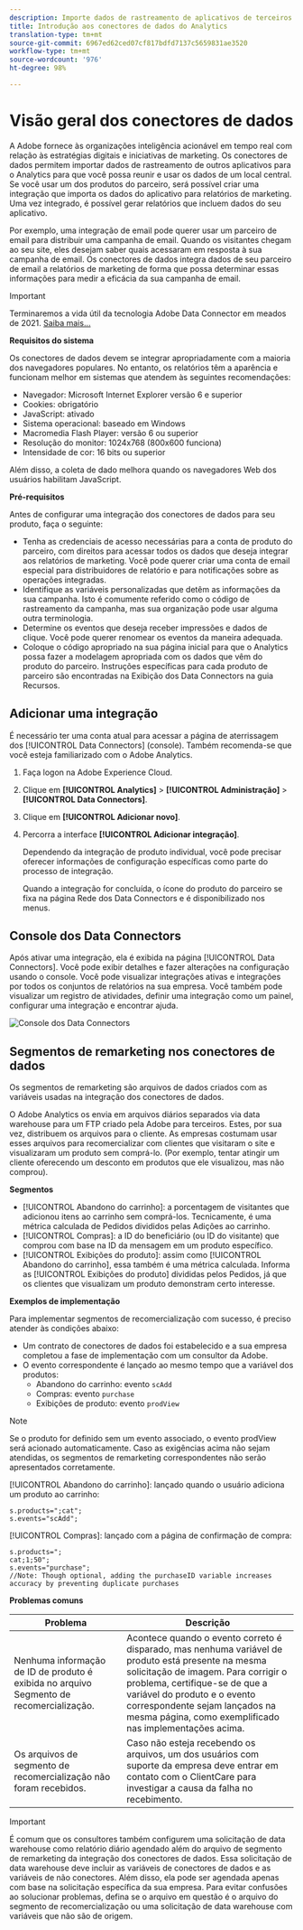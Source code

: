 ```yaml
---
description: Importe dados de rastreamento de aplicativos de terceiros para o Analytics.
title: Introdução aos conectores de dados do Analytics
translation-type: tm+mt
source-git-commit: 6967ed62ced07cf817bdfd7137c5659831ae3520
workflow-type: tm+mt
source-wordcount: '976'
ht-degree: 98%

---
```



# Visão geral dos conectores de dados

A Adobe fornece às organizações inteligência acionável em tempo real com relação às estratégias digitais e iniciativas de marketing. Os conectores de dados permitem importar dados de rastreamento de outros aplicativos para o Analytics para que você possa reunir e usar os dados de um local central. Se você usar um dos produtos do parceiro, será possível criar uma integração que importa os dados do aplicativo para relatórios de marketing. Uma vez integrado, é possível gerar relatórios que incluem dados do seu aplicativo.

Por exemplo, uma integração de email pode querer usar um parceiro de email para distribuir uma campanha de email. Quando os visitantes chegam ao seu site, eles desejam saber quais acessaram em resposta à sua campanha de email. Os conectores de dados integra dados de seu parceiro de email a relatórios de marketing de forma que possa determinar essas informações para medir a eficácia da sua campanha de email.

>[!IMPORTANT]
>
>Terminaremos a vida útil da tecnologia Adobe Data Connector em meados de 2021. [Saiba mais...](/help/import/data-connectors/data-connectors-eol.md)

**Requisitos do sistema**

Os conectores de dados devem se integrar apropriadamente com a maioria dos navegadores populares. No entanto, os relatórios têm a aparência e funcionam melhor em sistemas que atendem às seguintes recomendações:

* Navegador: Microsoft Internet Explorer versão 6 e superior
* Cookies: obrigatório
* JavaScript: ativado
* Sistema operacional: baseado em Windows
* Macromedia Flash Player: versão 6 ou superior
* Resolução do monitor: 1024x768 (800x600 funciona)
* Intensidade de cor: 16 bits ou superior

Além disso, a coleta de dado melhora quando os navegadores Web dos usuários habilitam JavaScript.

**Pré-requisitos**

Antes de configurar uma integração dos conectores de dados para seu produto, faça o seguinte:

* Tenha as credenciais de acesso necessárias para a conta de produto do parceiro, com direitos para acessar todos os dados que deseja integrar aos relatórios de marketing. Você pode querer criar uma conta de email especial para distribuidores de relatório e para notificações sobre as operações integradas.
* Identifique as variáveis personalizadas que detêm as informações da sua campanha. Isto é comumente referido como o código de rastreamento da campanha, mas sua organização pode usar alguma outra terminologia.
* Determine os eventos que deseja receber impressões e dados de clique. Você pode querer renomear os eventos da maneira adequada.
* Coloque o código apropriado na sua página inicial para que o Analytics possa fazer a modelagem apropriada com os dados que vêm do produto do parceiro. Instruções específicas para cada produto de parceiro são encontradas na Exibição dos Data Connectors na guia Recursos.

## Adicionar uma integração

É necessário ter uma conta atual para acessar a página de aterrissagem dos [!UICONTROL Data Connectors] (console). Também recomenda-se que você esteja familiarizado com o Adobe Analytics.

1. Faça logon na Adobe Experience Cloud.
1. Clique em **[!UICONTROL Analytics]** > **[!UICONTROL Administração]** > **[!UICONTROL Data Connectors]**.
1. Clique em **[!UICONTROL Adicionar novo]**.
1. Percorra a interface **[!UICONTROL Adicionar integração]**.

   Dependendo da integração de produto individual, você pode precisar oferecer informações de configuração específicas como parte do processo de integração.

   Quando a integração for concluída, o ícone do produto do parceiro se fixa na página Rede dos Data Connectors e é disponibilizado nos menus.

## Console dos Data Connectors

Após ativar uma integração, ela é exibida na página [!UICONTROL Data Connectors]. Você pode exibir detalhes e fazer alterações na configuração usando o console. Você pode visualizar integrações ativas e integrações por todos os conjuntos de relatórios na sua empresa. Você também pode visualizar um registro de atividades, definir uma integração como um painel, configurar uma integração e encontrar ajuda.

![Console dos Data Connectors](assets/data-connectors-console.png)

## Segmentos de remarketing nos conectores de dados

Os segmentos de remarketing são arquivos de dados criados com as variáveis usadas na integração dos conectores de dados.

O Adobe Analytics os envia em arquivos diários separados via data warehouse para um FTP criado pela Adobe para terceiros. Estes, por sua vez, distribuem os arquivos para o cliente. As empresas costumam usar esses arquivos para recomercializar com clientes que visitaram o site e visualizaram um produto sem comprá-lo. (Por exemplo, tentar atingir um cliente oferecendo um desconto em produtos que ele visualizou, mas não comprou).

**Segmentos**

* [!UICONTROL Abandono do carrinho]: a porcentagem de visitantes que adicionou itens ao carrinho sem comprá-los. Tecnicamente, é uma métrica calculada de Pedidos divididos pelas Adições ao carrinho.
* [!UICONTROL Compras]: a ID do beneficiário (ou ID do visitante) que comprou com base na ID da mensagem em um produto específico.
* [!UICONTROL Exibições do produto]: assim como [!UICONTROL Abandono do carrinho], essa também é uma métrica calculada. Informa as [!UICONTROL Exibições do produto] divididas pelos Pedidos, já que os clientes que visualizam um produto demonstram certo interesse.

**Exemplos de implementação**

Para implementar segmentos de recomercialização com sucesso, é preciso atender às condições abaixo:

* Um contrato de conectores de dados foi estabelecido e a sua empresa completou a fase de implementação com um consultor da Adobe.
* O evento correspondente é lançado ao mesmo tempo que a variável dos produtos:
   * Abandono do carrinho: evento `scAdd`
   * Compras: evento `purchase`
   * Exibições de produto: evento `prodView`

>[!NOTE]
>
>Se o produto for definido sem um evento associado, o evento prodView será acionado automaticamente.
Caso as exigências acima não sejam atendidas, os segmentos de remarketing correspondentes não serão apresentados corretamente.

[!UICONTROL Abandono do carrinho]: lançado quando o usuário adiciona um produto ao carrinho:

```
s.products=";cat";
s.events="scAdd";
```

[!UICONTROL Compras]: lançado com a página de confirmação de compra:

```
s.products=";
cat;1;50";
s.events="purchase";
//Note: Though optional, adding the purchaseID variable increases accuracy by preventing duplicate purchases
```

**Problemas comuns**

| Problema | Descrição |
| -----------| ---------- |  
| Nenhuma informação de ID de produto é exibida no arquivo Segmento de recomercialização. | Acontece quando o evento correto é disparado, mas nenhuma variável de produto está presente na mesma solicitação de imagem. Para corrigir o problema, certifique-se de que a variável do produto e o evento correspondente sejam lançados na mesma página, como exemplificado nas implementações acima. |
| Os arquivos de segmento de recomercialização não foram recebidos. | Caso não esteja recebendo os arquivos, um dos usuários com suporte da empresa deve entrar em contato com o ClientCare para investigar a causa da falha no recebimento. |


>[!IMPORTANT]
>
>É comum que os consultores também configurem uma solicitação de data warehouse como relatório diário agendado além do arquivo de segmento de remarketing da integração dos conectores de dados. Essa solicitação de data warehouse deve incluir as variáveis de conectores de dados e as variáveis de não conectores. Além disso, ela pode ser agendada apenas com base na solicitação específica da sua empresa. Para evitar confusões ao solucionar problemas, defina se o arquivo em questão é o arquivo do segmento de recomercialização ou uma solicitação de data warehouse com variáveis que não são de origem.
